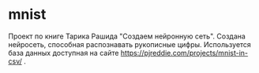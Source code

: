 # mnist
Проект по книге Тарика Рашида "Создаем нейронную сеть". Создана нейросеть, способная распознавать рукописные цифры.
Используется база данных доступная на сайте https://pjreddie.com/projects/mnist-in-csv/ .
